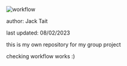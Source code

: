 ![workflow](https://github.com/jacktait8/sem/actions/workflows/main.yml/badge.svg)

author: Jack Tait

last updated: 08/02/2023

this is my own repository for my group project

checking workflow works :)